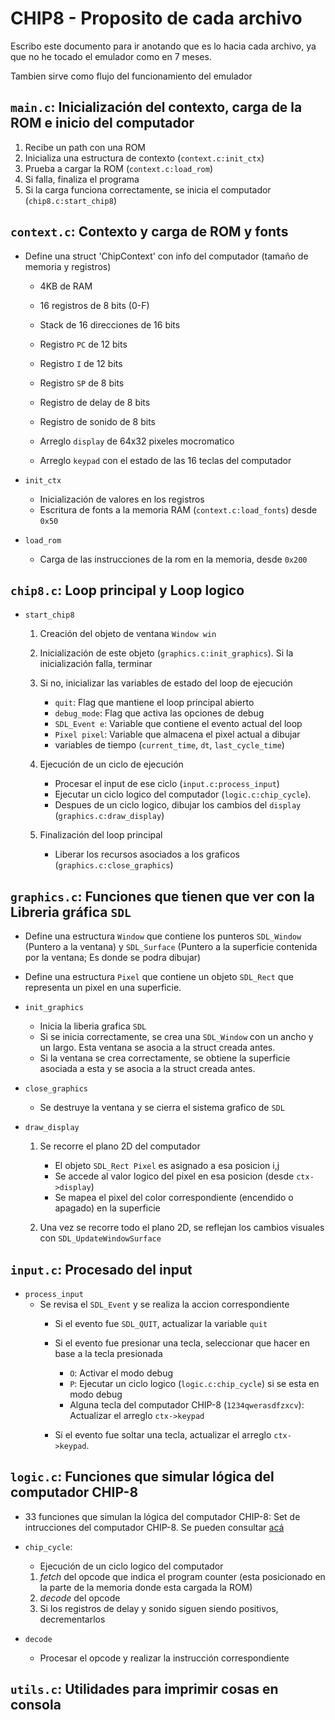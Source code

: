 # CHIP8 - Proposito de cada archivo

Escribo este documento para ir anotando que es lo hacia cada archivo, ya que no he tocado el emulador como en 7 meses.

Tambien sirve como flujo del funcionamiento del emulador

## `main.c`: Inicialización del contexto, carga de la ROM e inicio del computador

1. Recibe un path con una ROM
2. Inicializa una estructura de contexto (`context.c:init_ctx`)
3. Prueba a cargar la ROM (`context.c:load_rom`)
4. Si falla, finaliza el programa
5. Si la carga funciona correctamente, se inicia el computador (`chip8.c:start_chip8`)

## `context.c`: Contexto y carga de ROM y fonts

- Define una struct 'ChipContext' con info del computador (tamaño de memoria y registros)
  - 4KB de RAM
  - 16 registros de 8 bits (0-F)
  - Stack de 16 direcciones de 16 bits
  - Registro `PC` de 12 bits
  - Registro `I` de 12 bits
  - Registro `SP` de 8 bits
  - Registro de delay de 8 bits
  - Registro de sonido de 8 bits

  - Arreglo `display` de 64x32 pixeles mocromatico
  - Arreglo `keypad` con el estado de las 16 teclas del computador

- `init_ctx`
  - Inicialización de valores en los registros
  - Escritura de fonts a la memoria RAM (`context.c:load_fonts`) desde `0x50`

- `load_rom`
  - Carga de las instrucciones de la rom en la memoria, desde `0x200`

## `chip8.c`: Loop principal y Loop logico

- `start_chip8`
    1. Creación del objeto de ventana `Window win`
    2. Inicialización de este objeto (`graphics.c:init_graphics`). Si la inicialización falla, terminar
    3. Si no, inicializar las variables de estado del loop de ejecución
        - `quit`: Flag que mantiene el loop principal abierto
        - `debug_mode`: Flag que activa las opciones de debug
        - `SDL_Event e`: Variable que contiene el evento actual del loop
        - `Pixel pixel`: Variable que almacena el pixel actual a dibujar
        - variables de tiempo (`current_time`, `dt`, `last_cycle_time`)
    4. Ejecución de un ciclo de ejecución
        - Procesar el input de ese ciclo (`input.c:process_input`)
        - Ejecutar un ciclo logico del computador (`logic.c:chip_cycle`).
        - Despues de un ciclo logico, dibujar los cambios del `display` (`graphics.c:draw_display`)

    5. Finalización del loop principal
        - Liberar los recursos asociados a los graficos (`graphics.c:close_graphics`)

## `graphics.c`: Funciones que tienen que ver con la Libreria gráfica `SDL`

- Define una estructura `Window` que contiene los punteros `SDL_Window` (Puntero a la ventana) y `SDL_Surface` (Puntero a la superficie contenida por la ventana; Es donde se podra dibujar)
- Define una estructura `Pixel` que contiene un objeto `SDL_Rect` que representa un pixel en una superficie.
- `init_graphics`
  - Inicia la liberia grafica `SDL`
  - Si se inicia correctamente, se crea una `SDL_Window` con un ancho y un largo. Esta ventana se asocia a la struct creada antes.
  - Si la ventana se crea correctamente, se obtiene la superficie asociada a esta y se asocia a la struct creada antes.

- `close_graphics`
  - Se destruye la ventana y se cierra el sistema grafico de `SDL`

- `draw_display`
    1. Se recorre el plano 2D del computador
        - El objeto `SDL_Rect Pixel` es asignado a esa posicion i,j
        - Se accede al valor logico del pixel en esa posicion (desde `ctx->display`)
        - Se mapea el pixel del color correspondiente (encendido o apagado) en la superficie
  
    2. Una vez se recorre todo el plano 2D, se reflejan los cambios visuales con `SDL_UpdateWindowSurface`

## `input.c`: Procesado del input

- `process_input`
  - Se revisa el `SDL_Event` y se realiza la accion correspondiente
    - Si el evento fue `SDL_QUIT`, actualizar la variable `quit`
    - Si el evento fue presionar una tecla, seleccionar que hacer en base a la tecla presionada
      - `O`: Activar el modo debug
      - `P`: Ejecutar un ciclo logico (`logic.c:chip_cycle`) si se esta en modo debug
      - Alguna tecla del computador CHIP-8 (`1234qwerasdfzxcv`): Actualizar el arreglo `ctx->keypad`

    - Si el evento fue soltar una tecla, actualizar el arreglo `ctx->keypad`.

## `logic.c`: Funciones que simular lógica del computador CHIP-8

- 33 funciones que simulan la lógica del computador CHIP-8: Set de intrucciones del computador CHIP-8. Se pueden consultar [acá](https://tobiasvl.github.io/blog/write-a-chip-8-emulator/#instructions)

- `chip_cycle`:
  - Ejecución de un ciclo logico del computador
  1. _fetch_ del opcode que indica el program counter (esta posicionado en la parte de la memoria donde esta cargada la ROM)
  2. _decode_ del opcode
  3. Si los registros de delay y sonido siguen siendo positivos, decrementarlos

- `decode`
  - Procesar el opcode y realizar la instrucción correspondiente

## `utils.c`: Utilidades para imprimir cosas en consola
